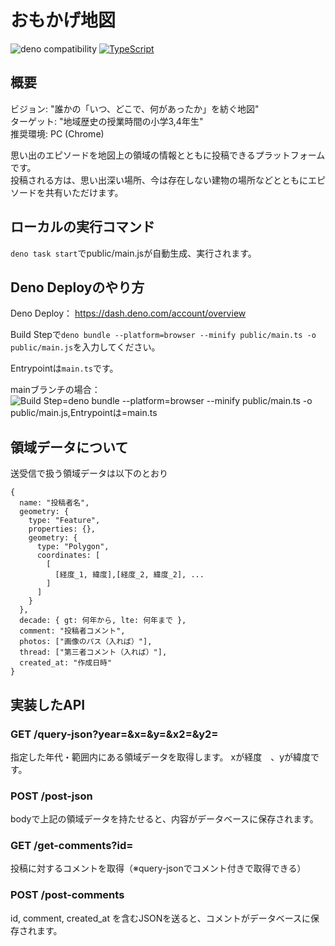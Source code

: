 # おもかげ地図
![deno compatibility](https://shield.deno.dev/deno/v2.4.4)
[![TypeScript](https://img.shields.io/badge/TypeScript-3178C6?logo=typescript&logoColor=white)](https://www.typescriptlang.org/)

## 概要
ビジョン: "誰かの「いつ、どこで、何があったか」を紡ぐ地図"  
ターゲット: "地域歴史の授業時間の小学3,4年生"  
推奨環境: PC (Chrome)  

思い出のエピソードを地図上の領域の情報とともに投稿できるプラットフォームです。  
投稿される方は、思い出深い場所、今は存在しない建物の場所などとともにエピソードを共有いただけます。  


## ローカルの実行コマンド

`deno task start`でpublic/main.jsが自動生成、実行されます。

## Deno Deployのやり方

Deno Deploy：
https://dash.deno.com/account/overview

Build Stepで`deno bundle --platform=browser --minify public/main.ts -o public/main.js`を入力してください。

Entrypointは`main.ts`です。

mainブランチの場合：
![Build Step=deno bundle --platform=browser --minify public/main.ts -o public/main.js,Entrypointは=main.ts](imgs/build_sample.png)


## 領域データについて

送受信で扱う領域データは以下のとおり
```
{
  name: "投稿者名",
  geometry: {
    type: "Feature",
    properties: {},
    geometry: {
      type: "Polygon",
      coordinates: [
        [
          [経度_1, 緯度],[経度_2, 緯度_2], ...
        ]
      ]
    }
  },
  decade: { gt: 何年から, lte: 何年まで },
  comment: "投稿者コメント",
  photos: ["画像のパス（入れば）"],
  thread: ["第三者コメント（入れば）"],
  created_at: "作成日時"
}
```


## 実装したAPI
### GET /query-json?year=&x=&y=&x2=&y2=
指定した年代・範囲内にある領域データを取得します。
xが経度　、yが緯度です。

### POST /post-json
bodyで上記の領域データを持たせると、内容がデータベースに保存されます。

### GET /get-comments?id=
投稿に対するコメントを取得（※query-jsonでコメント付きで取得できる）

### POST /post-comments
id, comment, created_at を含むJSONを送ると、コメントがデータベースに保存されます。
